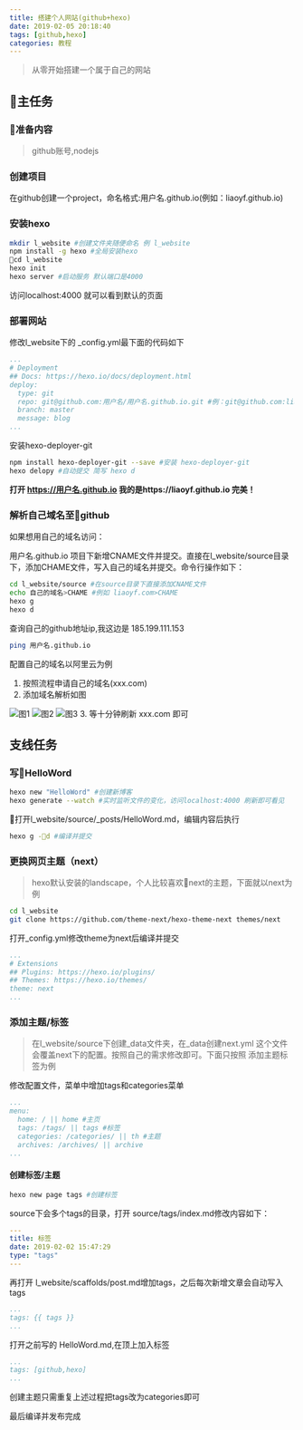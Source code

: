```yaml
---
title: 搭建个人网站(github+hexo)
date: 2019-02-05 20:18:40
tags: [github,hexo]
categories: 教程
---
```

> 从零开始搭建一个属于自己的网站

## 主任务

### 准备内容

> github账号,nodejs

### 创建项目

在github创建一个project，命名格式:用户名.github.io(例如：liaoyf.github.io)

### 安装hexo

```bash
mkdir l_website #创建文件夹随便命名 例 l_website
npm install -g hexo #全局安装hexo
cd l_website
hexo init
hexo server #启动服务 默认端口是4000
```

访问localhost:4000 就可以看到默认的页面

### 部署网站

修改l_website下的 _config.yml最下面的代码如下

```yaml
...
# Deployment
## Docs: https://hexo.io/docs/deployment.html
deploy:
  type: git
  repo: git@github.com:用户名/用户名.github.io.git #例：git@github.com:liaoyf/liaoyf.github.io.git
  branch: master
  message: blog
...
```

安装hexo-deployer-git

  ```bash
  npm install hexo-deployer-git --save #安装 hexo-deployer-git
  hexo delopy #自动提交 简写 hexo d
  ```

**打开 https://用户名.github.io 我的是https://liaoyf.github.io 完美！** 

### 解析自己域名至github

如果想用自己的域名访问：

用户名.github.io 项目下新增CNAME文件并提交。直接在l_website/source目录下，添加CHAME文件，写入自己的域名并提交。命令行操作如下：

```bash
cd l_website/source #在source目录下直接添加CNAME文件
echo 自己的域名>CHAME #例如 liaoyf.com>CHAME
hexo g
hexo d
```

查询自己的github地址ip,我这边是 185.199.111.153

```bash
ping 用户名.github.io
```

配置自己的域名以阿里云为例

1. 按照流程申请自己的域名(xxx.com)
2. 添加域名解析如图

![图1](/images/domain1.png)
![图2](/images/domain2.png)
![图3](/images/domain3.png)
3. 等十分钟刷新 xxx.com 即可

## 支线任务

### 写HelloWord

```bash
hexo new "HelloWord" #创建新博客
hexo generate --watch #实时监听文件的变化，访问localhost:4000 刷新即可看见
```

打开l_website/source/_posts/HelloWord.md，编辑内容后执行

```bash
hexo g -d #编译并提交
```

### 更换网页主题（next）

>hexo默认安装的landscape，个人比较喜欢next的主题，下面就以next为例

```bash
cd l_website
git clone https://github.com/theme-next/hexo-theme-next themes/next
```

打开_config.yml修改theme为next后编译并提交

```yaml
...
# Extensions
## Plugins: https://hexo.io/plugins/
## Themes: https://hexo.io/themes/
theme: next
...
```

### 添加主题/标签

>在l_website/source下创建_data文件夹，在_data创建next.yml 这个文件会覆盖next下的配置。按照自己的需求修改即可。下面只按照 添加主题标签为例

修改配置文件，菜单中增加tags和categories菜单

```yaml
...
menu:
  home: / || home #主页
  tags: /tags/ || tags #标签
  categories: /categories/ || th #主题
  archives: /archives/ || archive
...
```

#### 创建标签/主题

```bash
hexo new page tags #创建标签
```

source下会多个tags的目录，打开 source/tags/index.md修改内容如下：

```yaml
---
title: 标签
date: 2019-02-02 15:47:29
type: "tags"
---
```

再打开 l_website/scaffolds/post.md增加tags，之后每次新增文章会自动写入tags

```yaml
...
tags: {{ tags }}
...
```

打开之前写的 HelloWord.md,在顶上加入标签

```yaml
...
tags: [github,hexo]
...
```

创建主题只需重复上述过程把tags改为categories即可

最后编译并发布完成